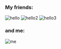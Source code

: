 ### My friends:
![hello](https://media.giphy.com/media/unQ3IJU2RG7DO/giphy.gif) ![hello2](https://media.giphy.com/media/wpoLqr5FT1sY0/giphy.gif) ![hello3](https://media.giphy.com/media/VekcnHOwOI5So/giphy.gif)


### and me:
![me](https://media.giphy.com/media/VbnUQpnihPSIgIXuZv/giphy.gif)
